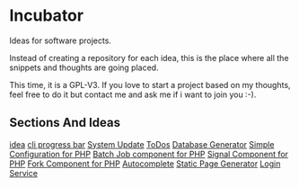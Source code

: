 # Incubator

Ideas for software projects.

Instead of creating a repository for each idea, this is the place where all the snippets and thoughts are going placed.

This time, it is a GPL-V3. If you love to start a project based on my thoughts, feel free to do it but contact me and ask me if i want to join you :-).

## Sections And Ideas

[idea](https://github.com/stevleibelt/incubator/tree/master//general/fileManager)
[cli progress bar](https://github.com/stevleibelt/incubator/tree/master//cli/progressBar)
[System Update](https://github.com/stevleibelt/incubator/tree/master//cli/update/system)
[ToDos](https://github.com/stevleibelt/incubator/tree/master//cli/generate/locator)
[Database Generator](https://github.com/stevleibelt/incubator/tree/master//cli/generate/database)
[Simple Configuration for PHP](https://github.com/stevleibelt/incubator/tree/master//component/php/merge_arrays)
[Batch Job component for PHP](https://github.com/stevleibelt/incubator/tree/master//component/php/batch_job)
[Signal Component for PHP](https://github.com/stevleibelt/incubator/tree/master//component/php/signals)
[Fork Component for PHP](https://github.com/stevleibelt/incubator/tree/master//component/php/fork)
[Autocomplete](https://github.com/stevleibelt/incubator/tree/master//web/general/autocomplete)
[Static Page Generator](https://github.com/stevleibelt/incubator/tree/master//web/blog/static_page_generator)
[Login Service](https://github.com/stevleibelt/incubator/tree/master//web/service/login)